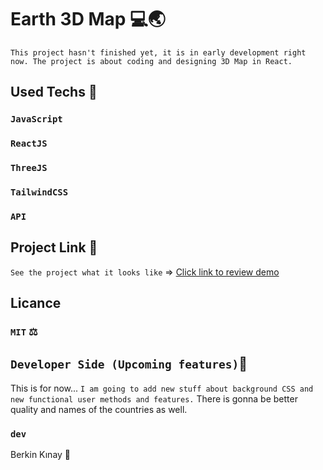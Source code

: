 # Earth 3D Map 💻🌏
`This project hasn't finished yet, it is in early development right now. The project is about coding and designing 3D Map in React.`

## Used Techs 🥰

### `JavaScript`
### `ReactJS`
### `ThreeJS`
### `TailwindCSS`
### `API`


## Project Link 🔭

`See the project what it looks like` => [Click link to review demo](https://3d-earth-map.vercel.app/)

## Licance
### `MIT` ⚖️

## `Developer Side (Upcoming features)`💫
This is for now...  `I am going to add new stuff about background CSS and new functional user methods and features.` There is gonna be better quality and names of the countries as well.

### `dev`
Berkin Kınay 👤
